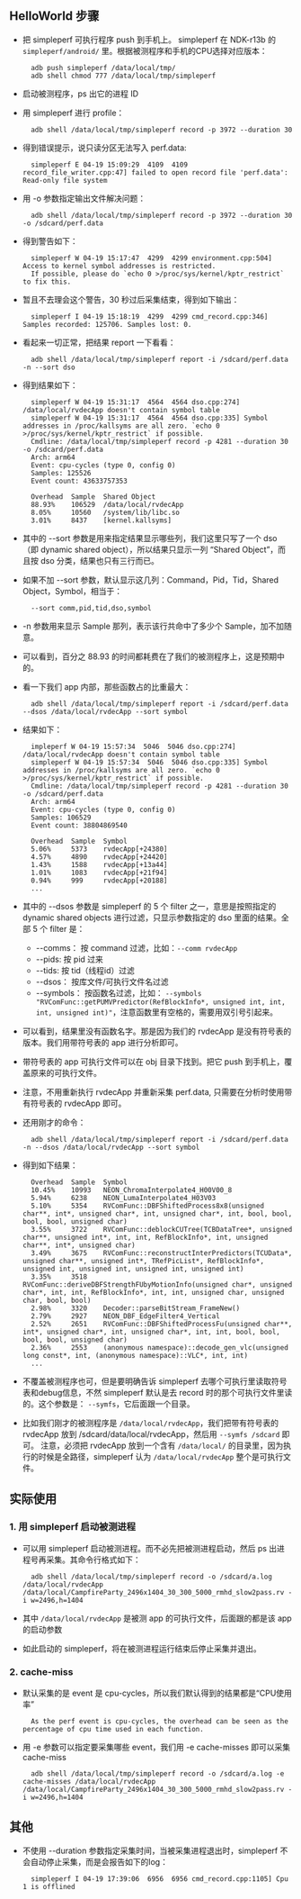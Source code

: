 ## HelloWorld 步骤
* 把 simpleperf 可执行程序 push 到手机上。 simpleperf 在 NDK-r13b 的 `simpleperf/android/` 里。根据被测程序和手机的CPU选择对应版本：

		adb push simpleperf /data/local/tmp/
		adb shell chmod 777 /data/local/tmp/simpleperf

* 启动被测程序，ps 出它的进程 ID
* 用 simpleperf 进行 profile：

		adb shell /data/local/tmp/simpleperf record -p 3972 --duration 30

* 得到错误提示，说只读分区无法写入 perf.data:

		simpleperf E 04-19 15:09:29  4109  4109 record_file_writer.cpp:47] failed to open record file 'perf.data': Read-only file system

* 用 -o 参数指定输出文件解决问题：

		adb shell /data/local/tmp/simpleperf record -p 3972 --duration 30 -o /sdcard/perf.data

* 得到警告如下：

		simpleperf W 04-19 15:17:47  4299  4299 environment.cpp:504] Access to kernel symbol addresses is restricted.
		If possible, please do `echo 0 >/proc/sys/kernel/kptr_restrict` to fix this.

* 暂且不去理会这个警告，30 秒过后采集结束，得到如下输出：

		simpleperf I 04-19 15:18:19  4299  4299 cmd_record.cpp:346] Samples recorded: 125706. Samples lost: 0.

* 看起来一切正常，把结果 report 一下看看：

		adb shell /data/local/tmp/simpleperf report -i /sdcard/perf.data -n --sort dso

* 得到结果如下：

		simpleperf W 04-19 15:31:17  4564  4564 dso.cpp:274] /data/local/rvdecApp doesn't contain symbol table
		simpleperf W 04-19 15:31:17  4564  4564 dso.cpp:335] Symbol addresses in /proc/kallsyms are all zero. `echo 0 >/proc/sys/kernel/kptr_restrict` if possible.
		Cmdline: /data/local/tmp/simpleperf record -p 4281 --duration 30 -o /sdcard/perf.data
		Arch: arm64
		Event: cpu-cycles (type 0, config 0)
		Samples: 125526
		Event count: 43633757353
		
		Overhead  Sample  Shared Object
		88.93%    106529  /data/local/rvdecApp
		8.05%     10560   /system/lib/libc.so
		3.01%     8437    [kernel.kallsyms]

* 其中的 --sort 参数是用来指定结果显示哪些列，我们这里只写了一个 dso（即 dynamic shared object），所以结果只显示一列 “Shared Object”，而且按 dso 分类，结果也只有三行而已。
* 如果不加 --sort 参数，默认显示这几列：Command，Pid，Tid，Shared Object，Symbol，相当于：

		--sort comm,pid,tid,dso,symbol

* -n 参数用来显示 Sample 那列，表示该行共命中了多少个 Sample，加不加随意。
* 可以看到，百分之 88.93 的时间都耗费在了我们的被测程序上，这是预期中的。
* 看一下我们 app 内部，那些函数占的比重最大：

		adb shell /data/local/tmp/simpleperf report -i /sdcard/perf.data --dsos /data/local/rvdecApp --sort symbol

* 结果如下：

		impleperf W 04-19 15:57:34  5046  5046 dso.cpp:274] /data/local/rvdecApp doesn't contain symbol table
		simpleperf W 04-19 15:57:34  5046  5046 dso.cpp:335] Symbol addresses in /proc/kallsyms are all zero. `echo 0 >/proc/sys/kernel/kptr_restrict` if possible.
		Cmdline: /data/local/tmp/simpleperf record -p 4281 --duration 30 -o /sdcard/perf.data
		Arch: arm64
		Event: cpu-cycles (type 0, config 0)
		Samples: 106529
		Event count: 38804869540
		
		Overhead  Sample  Symbol
		5.06%     5373    rvdecApp[+24380]
		4.57%     4890    rvdecApp[+24420]
		1.43%     1588    rvdecApp[+13a44]
		1.01%     1083    rvdecApp[+21f94]
		0.94%     999     rvdecApp[+20188] 
		...

* 其中的  --dsos 参数是 simpleperf 的 5 个 filter 之一，意思是按照指定的 dynamic shared objects 进行过滤，只显示参数指定的 dso 里面的结果。全部 5 个 filter 是：
	* --comms： 按 command 过滤，比如：`--comm rvdecApp`
	* --pids: 按 pid 过来
	* --tids: 按 tid（线程id）过滤
	* --dsos： 按库文件/可执行文件名过滤
	* --symbols： 按函数名过滤，比如： `--symbols "RVComFunc::getPUMVPredictor(RefBlockInfo*, unsigned int, int, int, unsigned int)"`，注意函数里有空格的，需要用双引号引起来。
* 可以看到，结果里没有函数名字。那是因为我们的 rvdecApp 是没有符号表的版本。我们用带符号表的 app 进行分析即可。
* 带符号表的 app 可执行文件可以在 obj 目录下找到。把它 push 到手机上，覆盖原来的可执行文件。
* 注意，不用重新执行 rvdecApp 并重新采集 perf.data, 只需要在分析时使用带有符号表的 rvdecApp 即可。
* 还用刚才的命令：

		adb shell /data/local/tmp/simpleperf report -i /sdcard/perf.data -n --dsos /data/local/rvdecApp --sort symbol

* 得到如下结果：

		Overhead  Sample  Symbol
		10.45%    10993   NEON_ChromaInterpolate4_H00V00_8
		5.94%     6238    NEON_LumaInterpolate4_H03V03
		5.10%     5354    RVComFunc::DBFShiftedProcess8x8(unsigned char**, int*, unsigned char*, int, unsigned char*, int, bool, bool, bool, bool, unsigned char)
		3.55%     3722    RVComFunc::deblockCUTree(TCBDataTree*, unsigned char**, unsigned int*, int, int, RefBlockInfo*, int, unsigned char**, int*, unsigned char)
		3.49%     3675    RVComFunc::reconstructInterPredictors(TCUData*, unsigned char**, unsigned int*, TRefPicList*, RefBlockInfo*, unsigned int, unsigned int, unsigned int, unsigned int)
		3.35%     3518    RVComFunc::deriveDBFStrengthFUbyMotionInfo(unsigned char*, unsigned char*, int, int, RefBlockInfo*, int, int, unsigned char, unsigned char, bool, bool)
		2.98%     3320    Decoder::parseBitStream_FrameNew()
		2.79%     2927    NEON_DBF_EdgeFilter4_Vertical
		2.52%     2651    RVComFunc::DBFShiftedProcessFu(unsigned char**, int*, unsigned char*, int, unsigned char*, int, int, bool, bool, bool, bool, unsigned char)
		2.36%     2553    (anonymous namespace)::decode_gen_vlc(unsigned long const*, int, (anonymous namespace)::VLC*, int, int)
		...

* 不覆盖被测程序也可，但是要明确告诉 simpleperf 去哪个可执行里读取符号表和debug信息，不然 simpleperf 默认是去 record 时的那个可执行文件里读的。这个参数是： `--symfs`，它后面跟一个目录。
* 比如我们刚才的被测程序是  `/data/local/rvdecApp`，我们把带有符号表的 rvdecApp 放到 /sdcard/data/local/rvdecApp，然后用 `--symfs /sdcard` 即可。 注意，必须把 rvdecApp 放到一个含有 `/data/local/` 的目录里，因为执行的时候是全路径，simpleperf 认为 `/data/local/rvdecApp` 整个是可执行文件。


## 实际使用

### 1. 用 simpleperf 启动被测进程
* 可以用 simpleperf 启动被测进程。而不必先把被测进程启动，然后 ps 出进程号再采集。其命令行格式如下：

		adb shell /data/local/tmp/simpleperf record -o /sdcard/a.log /data/local/rvdecApp /data/local/CampfireParty_2496x1404_30_300_5000_rmhd_slow2pass.rv -i w=2496,h=1404

* 其中 `/data/local/rvdecApp` 是被测 app 的可执行文件，后面跟的都是该 app 的启动参数
* 如此启动的 simpleperf，将在被测进程运行结束后停止采集并退出。

### 2. cache-miss
* 默认采集的是 event 是  cpu-cycles，所以我们默认得到的结果都是“CPU使用率”

		As the perf event is cpu-cycles, the overhead can be seen as the percentage of cpu time used in each function.

* 用 -e 参数可以指定要采集哪些 event，我们用 -e cache-misses 即可以采集 cache-miss

		adb shell /data/local/tmp/simpleperf record -o /sdcard/a.log -e cache-misses /data/local/rvdecApp /data/local/CampfireParty_2496x1404_30_300_5000_rmhd_slow2pass.rv -i w=2496,h=1404

## 其他
* 不使用 --duration 参数指定采集时间，当被采集进程退出时，simpleperf 不会自动停止采集，而是会报告如下的log：

		simpleperf I 04-19 17:39:06  6956  6956 cmd_record.cpp:1105] Cpu 1 is offlined
